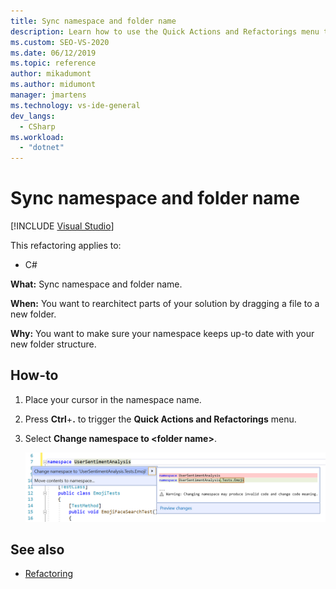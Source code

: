 ```yaml
---
title: Sync namespace and folder name
description: Learn how to use the Quick Actions and Refactorings menu to sync the namespace and the folder name.
ms.custom: SEO-VS-2020
ms.date: 06/12/2019
ms.topic: reference
author: mikadumont
ms.author: midumont
manager: jmartens
ms.technology: vs-ide-general
dev_langs:
  - CSharp
ms.workload: 
  - "dotnet"
---
```

# Sync namespace and folder name

 [!INCLUDE [Visual Studio](~/includes/applies-to-version/vs-windows-only.md)]

This refactoring applies to:

- C#

**What:** Sync namespace and folder name.

**When:** You want to rearchitect parts of your solution by dragging a file to a new folder. 

**Why:** You want to make sure your namespace keeps up-to date with your new folder structure.

## How-to

1. Place your cursor in the namespace name.
2. Press **Ctrl**+**.** to trigger the **Quick Actions and Refactorings** menu.
3. Select **Change namespace to \<folder name>**.

   ![Sync Namespace And Folder Name](media/sync-namespace-and-folder-name.png)

## See also

- [Refactoring](../refactoring-in-visual-studio.md)
